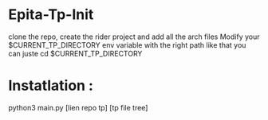 # Epita-Tp-Init
clone the repo, create the rider project and add all the arch files
Modify your $CURRENT_TP_DIRECTORY env variable with the right path like that you can juste cd $CURRENT_TP_DIRECTORY 

# Instatlation :
python3 main.py [lien repo tp] [tp file tree] 
